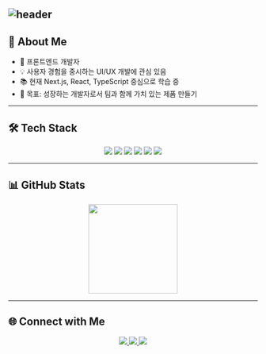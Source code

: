 ![header](https://capsule-render.vercel.app/api?type=waving&color=auto&height=250&section=header&text=Jang%20Hyeon%20Jun&fontSize=70&fontAlignY=40)
---

## 👋 About Me  
- 🌱 프론트엔드 개발자
- 💡 사용자 경험을 중시하는 UI/UX 개발에 관심 있음  
- 📚 현재 Next.js, React, TypeScript 중심으로 학습 중
- 🎯 목표: 성장하는 개발자로서 팀과 함께 가치 있는 제품 만들기

---

## 🛠️ Tech Stack  

<p align="center">
  <img src="https://img.shields.io/badge/TypeScript-3178C6?style=flat&logo=typescript&logoColor=white"/>
  <img src="https://img.shields.io/badge/React-61DAFB?style=flat&logo=react&logoColor=black"/>
  <img src="https://img.shields.io/badge/Next.js-000000?style=flat&logo=nextdotjs&logoColor=white"/>
  <img src="https://img.shields.io/badge/TailwindCSS-38B2AC?style=flat&logo=tailwindcss&logoColor=white"/>
  <img src="https://img.shields.io/badge/Node.js-339933?style=flat&logo=node.js&logoColor=white"/>
  <img src="https://img.shields.io/badge/AWS-232F3E?style=flat&logo=amazon-aws&logoColor=white"/>
</p>

---

## 📊 GitHub Stats  

<p align="center">
  <a href="https://github.com/anuraghazra/github-readme-stats">
    <img height="180em" src="https://github-readme-stats.vercel.app/api?username=hyeon17&count_private=true&show_icons=true&theme=default#gh-light-mode-only"/>
  </a>
</p>

---

## 🌐 Connect with Me  

<div align="center">
  <a href="https://www.instagram.com/hyeon_j_17">
    <img src="https://img.shields.io/badge/Instagram-E4405F?style=flat-square&logo=Instagram&logoColor=white"/>
  </a>
  <a href="mailto:kenjun8725@gmail.com">
    <img src="https://img.shields.io/badge/Gmail-D14836?style=flat-square&logo=gmail&logoColor=white"/>
  </a>
  <a href="[https://www.linkedin.com/in](https://www.linkedin.com/in/hyeonjun-jang-2398672b8)">
    <img src="https://img.shields.io/badge/LinkedIn-0A66C2?style=flat-square&logo=linkedin&logoColor=white"/>
  </a>
</div>
